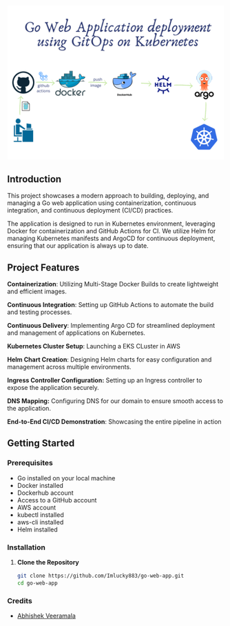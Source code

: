 ![arhitecture](/static/architecture.png)

## Introduction

This project showcases a modern approach to building, deploying, and managing a Go web application using containerization, continuous integration, and continuous deployment (CI/CD) practices.

The application is designed to run in Kubernetes environment, leveraging Docker for containerization and GitHub Actions for CI. We utilize Helm for managing Kubernetes manifests and ArgoCD for continuous deployment, ensuring that our application is always up to date.

## Project Features

**Containerization**: Utilizing Multi-Stage Docker Builds to create lightweight and efficient images.

**Continuous Integration**: Setting up GitHub Actions to automate the build and testing processes.

**Continuous Delivery**: Implementing Argo CD for streamlined deployment and management of applications on Kubernetes.

**Kubernetes Cluster Setup**: Launching a EKS CLuster in AWS

**Helm Chart Creation**: Designing Helm charts for easy configuration and management across multiple environments.

**Ingress Controller Configuration:** Setting up an Ingress controller to expose the application securely.

**DNS Mapping:** Configuring DNS for our domain to ensure smooth access to the application.

**End-to-End CI/CD Demonstration**: Showcasing the entire pipeline in action

## Getting Started

### Prerequisites

- Go installed on your local machine
- Docker installed
- Dockerhub account
- Access to a GitHub account
- AWS account
- kubectl installed
- aws-cli installed
- Helm installed

### Installation

1. **Clone the Repository**
   ```bash
   git clone https://github.com/Imlucky883/go-web-app.git
   cd go-web-app

### Credits 

- [Abhishek Veeramala](https://github.com/iam-veeramalla) 